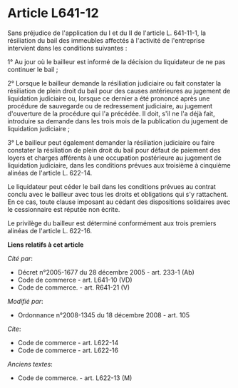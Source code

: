 # Article L641-12

Sans préjudice de l'application du I et du II de l'article L. 641-11-1, la résiliation du bail des immeubles affectés à
l'activité de l'entreprise intervient dans les conditions suivantes : 

1° Au jour où le bailleur est informé de la décision du liquidateur de ne pas continuer le bail ; 

2° Lorsque le bailleur demande la résiliation judiciaire ou fait constater la résiliation de plein droit du bail pour des
causes antérieures au jugement de liquidation judiciaire ou, lorsque ce dernier a été prononcé après une procédure de
sauvegarde ou de redressement judiciaire, au jugement d'ouverture de la procédure qui l'a précédée. Il doit, s'il ne l'a déjà
fait, introduire sa demande dans les trois mois de la publication du jugement de liquidation judiciaire ; 

3° Le bailleur peut également demander la résiliation judiciaire ou faire constater la résiliation de plein droit du bail
pour défaut de paiement des loyers et charges afférents à une occupation postérieure au jugement de liquidation judiciaire,
dans les conditions prévues aux troisième à cinquième alinéas de l'article L. 622-14. 

Le liquidateur peut céder le bail dans les conditions prévues au contrat conclu avec le bailleur avec tous les droits et
obligations qui s'y rattachent. En ce cas, toute clause imposant au cédant des dispositions solidaires avec le cessionnaire
est réputée non écrite. 

Le privilège du bailleur est déterminé conformément aux trois premiers alinéas de l'article L. 622-16.

**Liens relatifs à cet article**

_Cité par_:

  - Décret n°2005-1677 du 28 décembre 2005 - art. 233-1 (Ab)
  - Code de commerce - art. L641-10 (VD)
  - Code de commerce. - art. R641-21 (V)

_Modifié par_:

  - Ordonnance n°2008-1345 du 18 décembre 2008 - art. 105

_Cite_:

  - Code de commerce - art. L622-14
  - Code de commerce - art. L622-16

_Anciens textes_:

  - Code de commerce. - art. L622-13 (M)
